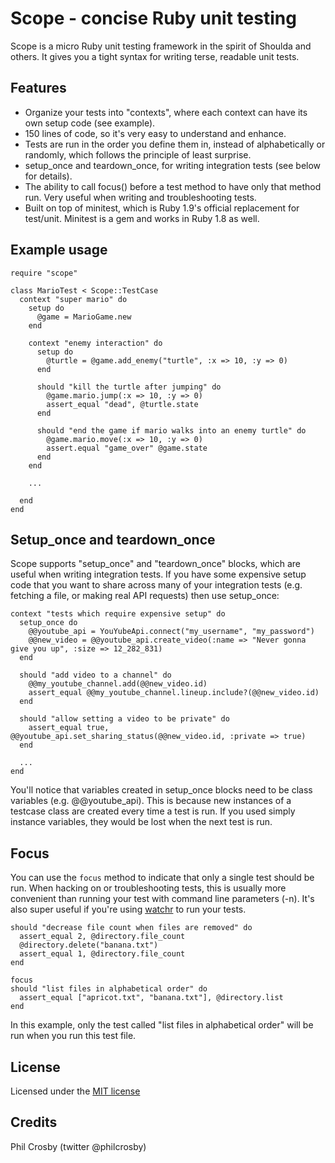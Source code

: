 Scope - concise Ruby unit testing
=================================

Scope is a micro Ruby unit testing framework in the spirit of Shoulda and others. It gives you a tight syntax for writing terse, readable unit tests.

Features
--------
* Organize your tests into "contexts", where each context can have its own setup code (see example).
* 150 lines of code, so it's very easy to understand and enhance.
* Tests are run in the order you define them in, instead of alphabetically or randomly, which follows the principle of least surprise.
* setup\_once and teardown\_once, for writing integration tests (see below for details).
* The ability to call focus() before a test method to have only that method run. Very useful when writing and troubleshooting tests.
* Built on top of minitest, which is Ruby 1.9's official replacement for test/unit. Minitest is a gem and works in Ruby 1.8 as well.

Example usage
-------------

    require "scope"
    
    class MarioTest < Scope::TestCase
      context "super mario" do
        setup do
          @game = MarioGame.new
        end

        context "enemy interaction" do
          setup do
            @turtle = @game.add_enemy("turtle", :x => 10, :y => 0)
          end

          should "kill the turtle after jumping" do
            @game.mario.jump(:x => 10, :y => 0)
            assert_equal "dead", @turtle.state
          end

          should "end the game if mario walks into an enemy turtle" do
            @game.mario.move(:x => 10, :y => 0)
            assert.equal "game_over" @game.state
          end
        end

        ...

      end
    end

Setup\_once and teardown\_once
----------------------------
Scope supports "setup\_once" and "teardown\_once" blocks, which are useful when writing integration tests. If you have some expensive setup code that you want to share across many of your integration tests (e.g. fetching a file, or making real API requests) then use setup_once:

    context "tests which require expensive setup" do
      setup_once do
        @@youtube_api = YouYubeApi.connect("my_username", "my_password")
        @@new_video = @@youtube_api.create_video(:name => "Never gonna give you up", :size => 12_282_831)
      end
  
      should "add video to a channel" do
        @@my_youtube_channel.add(@@new_video.id)
        assert_equal @@my_youtube_channel.lineup.include?(@@new_video.id)
      end

      should "allow setting a video to be private" do
        assert_equal true, @@youtube_api.set_sharing_status(@@new_video.id, :private => true)
      end

      ...
    end

You'll notice that variables created in setup_once blocks need to be class variables (e.g. @@youtube_api). This is because new instances of a testcase class are created every time a test is run. If you used simply instance variables, they would be lost when the next test is run.

Focus
-----
You can use the `focus` method to indicate that only a single test should be run. When hacking on or troubleshooting tests, this is usually more convenient than running your test with command line parameters (-n). It's also super useful if you're using [watchr](https://github.com/mynyml/watchr) to run your tests.

    should "decrease file count when files are removed" do
      assert_equal 2, @directory.file_count
      @directory.delete("banana.txt")
      assert_equal 1, @directory.file_count
    end

    focus
    should "list files in alphabetical order" do
      assert_equal ["apricot.txt", "banana.txt"], @directory.list
    end

In this example, only the test called "list files in alphabetical order" will be run when you run this test file.

License
-------
Licensed under the [MIT license](http://www.opensource.org/licenses/mit-license.php)

Credits
-------
Phil Crosby (twitter @philcrosby)